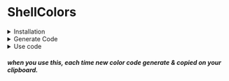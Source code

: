 # ShellColors
<details>
  <summary>Installation</summary>
  
+  TermUX ( Android )
```bash
pkg install git -y && PWDx=$PWD && cd ~ && git clone https://github.com/ShivaShirsath/ShellColors.git && bash ~/ShellColors/install && cd $PWDx
```
+ Ubuntu
```bash
sudo apt install git -y && PWDx=$PWD && cd ~ && git clone https://github.com/ShivaShirsath/ShellColors.git && bash ~/ShellColors/install && cd $PWDx
```

</details>

<details>
  <summary>Generate Code</summary>
  
|| FONT | LAYER | RED | GREEN | BLUE |
| --- | :--- | ---: | :---: | :---: | :---: |
| 0 | Normal | | [x] | * | * |
| 1 | **Bolt** | | * | * | * |
| 2 | Dim | | * | * | * |
| 3 | *Itallic* | Foreground | * | * | * |
| 4 | Underlined | Background | * | * | * |
| 5 | Blink | | * | * | * |
| 6 | Intense | | | | |
| 7 | Reverse | | | | |
| 8 | Invisible | | | | |
| 9 | ~Strike~ | | | | |
  
```bash
getColorCode FONT LAYER RED GREEN BLUE 'TEXT'
```
</details>
<details>
  <summary>Use code</summary>
  
```bash
echo -e "`getColorCode FONT LAYER RED GREEN BLUE 'TEXT'`"
```
<p align=center>Or</p>

```bash
printf  "`getColorCode FONT LAYER RED GREEN BLUE 'TEXT'`\n"
```
</details>

##### when you use this, each time new color code generate & copied on your clipboard. 
